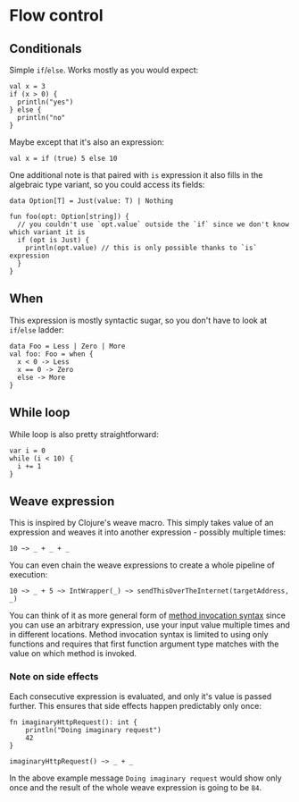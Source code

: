 # Flow control

## Conditionals

Simple `if`/`else`. Works mostly as you would expect:

```chi
val x = 3
if (x > 0) { 
  println("yes")
} else {
  println("no"
}
```

Maybe except that it's also an expression:

```chi
val x = if (true) 5 else 10
```

One additional note is that paired with `is` expression it also fills in the algebraic type variant, so you could access
its fields:

```chi
data Option[T] = Just(value: T) | Nothing

fun foo(opt: Option[string]) {
  // you couldn't use `opt.value` outside the `if` since we don't know which variant it is
  if (opt is Just) {
    println(opt.value) // this is only possible thanks to `is` expression
  }
}
```

## When

This expression is mostly syntactic sugar, so you don't have to look at `if`/`else` ladder:

```chi
data Foo = Less | Zero | More
val foo: Foo = when {
  x < 0 -> Less
  x == 0 -> Zero
  else -> More
}
```

## While loop

While loop is also pretty straightforward:

```chi
var i = 0
while (i < 10) {
  i += 1
}
```

## Weave expression

This is inspired by Clojure's weave macro. This simply takes value of an expression
and weaves it into another expression - possibly multiple times:

```chi
10 ~> _ + _ + _
```

You can even chain the weave expressions to create a whole pipeline of execution:

```chi
10 ~> _ + 5 ~> IntWrapper(_) ~> sendThisOverTheInternet(targetAddress, _)
```

You can think of it as more general form of [method invocation syntax](method_syntax.md) since you can use an arbitrary
expression, use your input value multiple times and in different locations. Method invocation syntax is limited to
using only functions and requires that first function argument type matches with the value on which method is invoked.

### Note on side effects

Each consecutive expression is evaluated, and only it's value is passed further. This ensures that side effects happen
predictably only once:

```chi
fn imaginaryHttpRequest(): int {
	println("Doing imaginary request")
	42
}

imaginaryHttpRequest() ~> _ + _
```

In the above example message `Doing imaginary request` would show only once and the result of the whole weave expression
is going to be `84`.